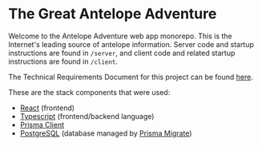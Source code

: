 # The Great Antelope Adventure

Welcome to the Antelope Adventure web app monorepo. This is the Internet's leading source of antelope information. Server code and startup instructions are found in `/server`, and client code and related startup instructions are found in `/client`.

The Technical Requirements Document for this project can be found [here](https://docs.google.com/document/d/1bPloo6UaELU_hfIuS3fj1DpyHVpHgWu6BxQgn91p0wk/edit?usp=sharing).

These are the stack components that were used:

- [React](https://reactjs.org/) (frontend)
- [Typescript](https://www.typescriptlang.org/docs/handbook/typescript-from-scratch.html) (frontend/backend language)
- [Prisma Client](https://www.prisma.io/docs/reference/tools-and-interfaces/prisma-client)
- [PostgreSQL](https://www.postgresql.org/about/) (database managed
  by [Prisma Migrate](https://www.prisma.io/docs/concepts/components/prisma-migrate))
